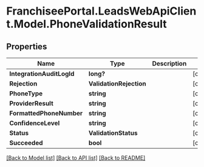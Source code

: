 # FranchiseePortal.LeadsWebApiClient.Model.PhoneValidationResult

## Properties

Name | Type | Description | Notes
------------ | ------------- | ------------- | -------------
**IntegrationAuditLogId** | **long?** |  | [optional] 
**Rejection** | **ValidationRejection** |  | [optional] 
**PhoneType** | **string** |  | [optional] 
**ProviderResult** | **string** |  | [optional] 
**FormattedPhoneNumber** | **string** |  | [optional] 
**ConfidenceLevel** | **string** |  | [optional] 
**Status** | **ValidationStatus** |  | [optional] 
**Succeeded** | **bool** |  | [optional] 

[[Back to Model list]](../README.md#documentation-for-models) [[Back to API list]](../README.md#documentation-for-api-endpoints) [[Back to README]](../README.md)

